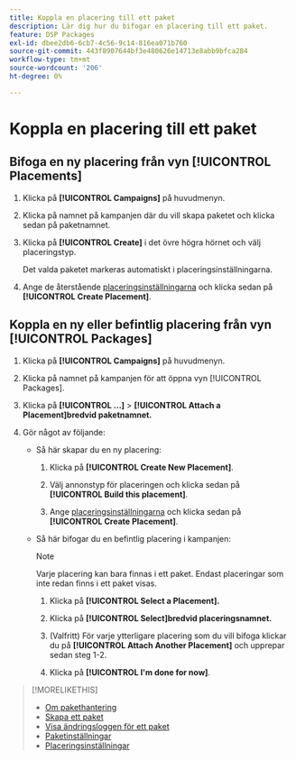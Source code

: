 ```yaml
---
title: Koppla en placering till ett paket
description: Lär dig hur du bifogar en placering till ett paket.
feature: DSP Packages
exl-id: dbee2db6-6cb7-4c56-9c14-816ea071b760
source-git-commit: 443f8907644bf3e480626e14713e8abb9bfca284
workflow-type: tm+mt
source-wordcount: '206'
ht-degree: 0%

---
```


# Koppla en placering till ett paket

## Bifoga en ny placering från vyn [!UICONTROL Placements]

1. Klicka på **[!UICONTROL Campaigns]** på huvudmenyn.

1. Klicka på namnet på kampanjen där du vill skapa paketet och klicka sedan på paketnamnet.

1. Klicka på **[!UICONTROL Create]** i det övre högra hörnet och välj placeringstyp.

   Det valda paketet markeras automatiskt i placeringsinställningarna.

1. Ange de återstående [placeringsinställningarna](/help/dsp/campaign-management/placements/placement-settings.md) och klicka sedan på **[!UICONTROL Create Placement]**.

## Koppla en ny eller befintlig placering från vyn [!UICONTROL Packages]

1. Klicka på **[!UICONTROL Campaigns]** på huvudmenyn.

1. Klicka på namnet på kampanjen för att öppna vyn [!UICONTROL Packages].

1. Klicka på **[!UICONTROL ...]** > **[!UICONTROL Attach a Placement]bredvid paketnamnet.**

1. Gör något av följande:

   * Så här skapar du en ny placering:

      1. Klicka på **[!UICONTROL Create New Placement]**.

      1. Välj annonstyp för placeringen och klicka sedan på **[!UICONTROL Build this placement]**.

      1. Ange [placeringsinställningarna](/help/dsp/campaign-management/placements/placement-settings.md) och klicka sedan på **[!UICONTROL Create Placement]**.

   * Så här bifogar du en befintlig placering i kampanjen:

     >[!NOTE]
     >
     >Varje placering kan bara finnas i ett paket. Endast placeringar som inte redan finns i ett paket visas.

      1. Klicka på **[!UICONTROL Select a Placement].**

      1. Klicka på **[!UICONTROL Select]bredvid placeringsnamnet.**

      1. (Valfritt) För varje ytterligare placering som du vill bifoga klickar du på **[!UICONTROL Attach Another Placement]** och upprepar sedan steg 1-2.

      1. Klicka på **[!UICONTROL I'm done for now]**.

>[!MORELIKETHIS]
>
>* [Om pakethantering](package-about.md)
>* [Skapa ett paket](package-create.md)
>* [Visa ändringsloggen för ett paket](package-change-log.md)
>* [Paketinställningar](package-settings.md)
>* [Placeringsinställningar](/help/dsp/campaign-management/placements/placement-settings.md)
